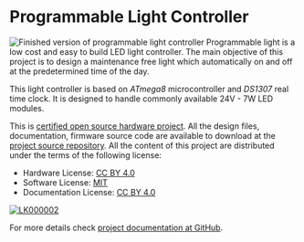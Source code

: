 
# Programmable Light Controller

![Finished version of programmable light controller](https://raw.githubusercontent.com/wiki/dilshan/programmable-light/images/prog-light-small.png)
Programmable light is a low cost and easy to build LED light controller. The main objective of this project is to design a maintenance free light which automatically on and off at the predetermined time of the day.

This light controller is based on *ATmega8* microcontroller and *DS1307* real time clock. It is designed to handle commonly available 24V - 7W LED modules. 

This is [certified open source hardware project](https://certification.oshwa.org/lk000002.html). All the design files, documentation, firmware source code are available to download at the [project source repository](https://github.com/dilshan/programmable-light). All the content of this project are distributed under the terms of the following license: 

* Hardware License: [CC BY 4.0](https://creativecommons.org/licenses/by/4.0/)
* Software License: [MIT](https://github.com/dilshan/programmable-light/blob/master/LICENSE)
* Documentation License: [CC BY 4.0](https://creativecommons.org/licenses/by/4.0/)

[![LK000002](https://raw.githubusercontent.com/wiki/dilshan/programmable-light/images/LK000002.svg?sanitize=true)](https://certification.oshwa.org/lk000002.html)

For more details check [project documentation at GitHub](https://github.com/dilshan/programmable-light/wiki). 
